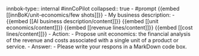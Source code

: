 innbok-type:: internal
#innCoPilot
collapsed:: true
	- #prompt {{embed [[innBoK/unit-economics/few shots]]}}
		- My business description:
		- {{embed [[AI business description/content]]}} {{embed [[unit economics/content]]}} {{embed [[revenue lines/content]]}} {{embed [[cost lines/content]]}}
		- Action:
		- Propose unit economics: the financial analysis of the revenue and costs associated with a single unit of a product or service.
		- Answer:
		- Please write your respons in a MarkDown code box.


